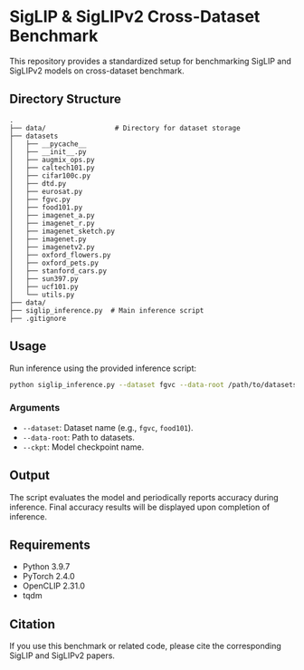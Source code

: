 # SigLIP & SigLIPv2 Cross-Dataset Benchmark

This repository provides a standardized setup for benchmarking SigLIP and SigLIPv2 models on cross-dataset benchmark. 


## Directory Structure

```
.
├── data/                 # Directory for dataset storage
├── datasets
│   ├── __pycache__
│   ├── __init__.py
│   ├── augmix_ops.py
│   ├── caltech101.py
│   ├── cifar100c.py
│   ├── dtd.py
│   ├── eurosat.py
│   ├── fgvc.py
│   ├── food101.py
│   ├── imagenet_a.py
│   ├── imagenet_r.py
│   ├── imagenet_sketch.py
│   ├── imagenet.py
│   ├── imagenetv2.py
│   ├── oxford_flowers.py
│   ├── oxford_pets.py
│   ├── stanford_cars.py
│   ├── sun397.py
│   ├── ucf101.py
│   └── utils.py
├── data/
├── siglip_inference.py  # Main inference script
├── .gitignore
```

## Usage

Run inference using the provided inference script:
```bash
python siglip_inference.py --dataset fgvc --data-root /path/to/datasets --ckpt ViT-B-16-SigLIP # change ckpt to v2 if needed
```

### Arguments
- `--dataset`: Dataset name (e.g., `fgvc`, `food101`).
- `--data-root`: Path to datasets.
- `--ckpt`: Model checkpoint name.

## Output

The script evaluates the model and periodically reports accuracy during inference. Final accuracy results will be displayed upon completion of inference.

## Requirements
- Python 3.9.7
- PyTorch 2.4.0
- OpenCLIP 2.31.0
- tqdm


## Citation
If you use this benchmark or related code, please cite the corresponding SigLIP and SigLIPv2 papers.



